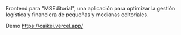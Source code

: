 
Frontend para "MSEditorial", una aplicación para optimizar la gestión logística y financiera de pequeñas y medianas editoriales.

Demo https://caikei.vercel.app/
